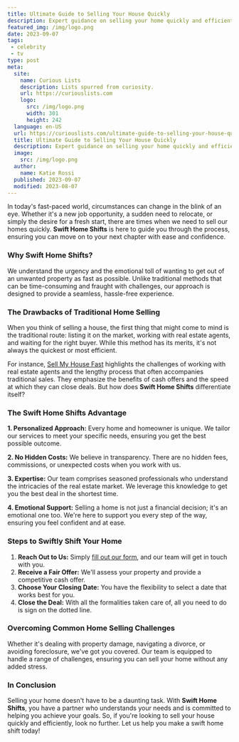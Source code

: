 ```yaml
---
title: Ultimate Guide to Selling Your House Quickly
description: Expert guidance on selling your home quickly and efficiently. Tailored services, transparent processes, and emotional support for a seamless transition.
featured_img: /img/logo.png
date: 2023-09-07
tags:
 - celebrity
 - tv
type: post
meta:
  site:
    name: Curious Lists
    description: Lists spurred from curiosity.
    url: https://curiouslists.com
    logo:
      src: /img/logo.png
      width: 301
      height: 242
  language: en-US
  url: https://curiouslists.com/ultimate-guide-to-selling-your-house-quickly
  title: Ultimate Guide to Selling Your House Quickly
  description: Expert guidance on selling your home quickly and efficiently. Tailored services, transparent processes, and emotional support for a seamless transition.
  image:
    src: /img/logo.png
  author:
    name: Katie Rossi
  published: 2023-09-07
  modified: 2023-08-07
---
```


In today's fast-paced world, circumstances can change in the blink of an eye. Whether it's a new job opportunity, a sudden need to relocate, or simply the desire for a fresh start, there are times when we need to sell our homes quickly. **Swift Home Shifts** is here to guide you through the process, ensuring you can move on to your next chapter with ease and confidence.

### Why Swift Home Shifts?

We understand the urgency and the emotional toll of wanting to get out of an unwanted property as fast as possible. Unlike traditional methods that can be time-consuming and fraught with challenges, our approach is designed to provide a seamless, hassle-free experience.

### The Drawbacks of Traditional Home Selling

When you think of selling a house, the first thing that might come to mind is the traditional route: listing it on the market, working with real estate agents, and waiting for the right buyer. While this method has its merits, it's not always the quickest or most efficient. 

For instance, [Sell My House Fast](https://wearehomebuyers.com) highlights the challenges of working with real estate agents and the lengthy process that often accompanies traditional sales. They emphasize the benefits of cash offers and the speed at which they can close deals. But how does **Swift Home Shifts** differentiate itself?

### The Swift Home Shifts Advantage

**1. Personalized Approach:** Every home and homeowner is unique. We tailor our services to meet your specific needs, ensuring you get the best possible outcome.

**2. No Hidden Costs:** We believe in transparency. There are no hidden fees, commissions, or unexpected costs when you work with us.

**3. Expertise:** Our team comprises seasoned professionals who understand the intricacies of the real estate market. We leverage this knowledge to get you the best deal in the shortest time.

**4. Emotional Support:** Selling a home is not just a financial decision; it's an emotional one too. We're here to support you every step of the way, ensuring you feel confident and at ease.

### Steps to Swiftly Shift Your Home

1. **Reach Out to Us:** Simply [fill out our form](https://www.wearehomebuyers.com/contact-us), and our team will get in touch with you.
2. **Receive a Fair Offer:** We'll assess your property and provide a competitive cash offer.
3. **Choose Your Closing Date:** You have the flexibility to select a date that works best for you.
4. **Close the Deal:** With all the formalities taken care of, all you need to do is sign on the dotted line.

### Overcoming Common Home Selling Challenges

Whether it's dealing with property damage, navigating a divorce, or avoiding foreclosure, we've got you covered. Our team is equipped to handle a range of challenges, ensuring you can sell your home without any added stress.

### In Conclusion

Selling your home doesn't have to be a daunting task. With **Swift Home Shifts**, you have a partner who understands your needs and is committed to helping you achieve your goals. So, if you're looking to sell your house quickly and efficiently, look no further. Let us help you make a swift home shift today!